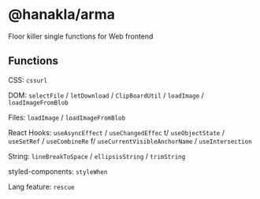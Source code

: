 # @hanakla/arma

Floor killer single functions for Web frontend

## Functions

CSS: `cssurl`

DOM: `selectFile` / `letDownload` / `ClipBoardUtil` / `loadImage` / `loadImageFromBlob`

Files: `loadImage` / `loadImageFromBlob`

React Hooks: `useAsyncEffect` / `useChangedEffec` t/ `useObjectState` / `useSetRef` / `useCombineRe` f/ `useCurrentVisibleAnchorName` / `useIntersection`

String: `lineBreakToSpace` / `ellipsisString` / `trimString`

styled-components: `styleWhen`

Lang feature: `rescue`
